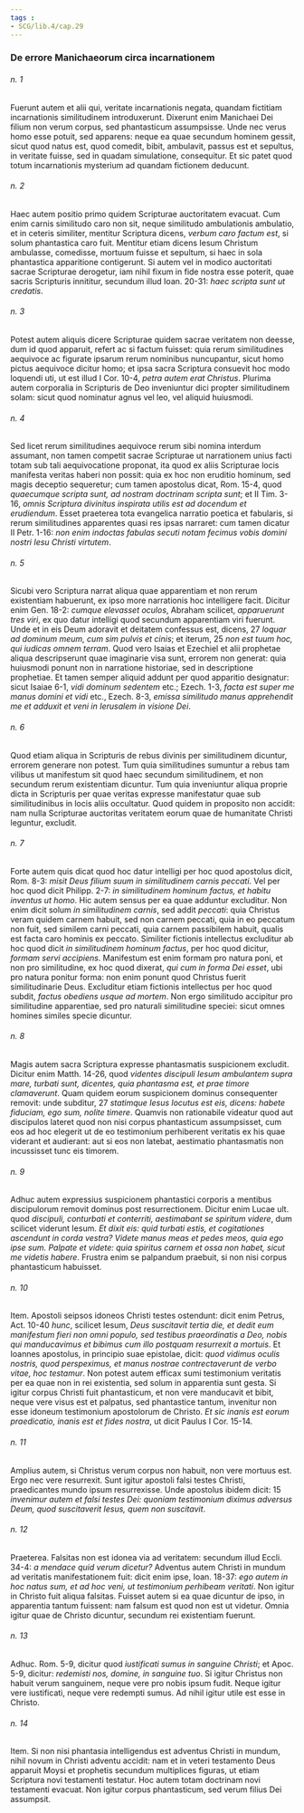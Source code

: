 ```yaml
---
tags : 
- SCG/lib.4/cap.29
---
```


### De errore Manichaeorum circa incarnationem

###### n. 1
Fuerunt autem et alii qui, veritate incarnationis negata, quandam fictitiam incarnationis similitudinem introduxerunt. Dixerunt enim Manichaei Dei filium non verum corpus, sed phantasticum assumpsisse. Unde nec verus homo esse potuit, sed apparens: neque ea quae secundum hominem gessit, sicut quod natus est, quod comedit, bibit, ambulavit, passus est et sepultus, in veritate fuisse, sed in quadam simulatione, consequitur. Et sic patet quod totum incarnationis mysterium ad quandam fictionem deducunt.

###### n. 2
Haec autem positio primo quidem Scripturae auctoritatem evacuat. Cum enim carnis similitudo caro non sit, neque similitudo ambulationis ambulatio, et in ceteris similiter, mentitur Scriptura dicens, *verbum caro factum est*, si solum phantastica caro fuit. Mentitur etiam dicens Iesum Christum ambulasse, comedisse, mortuum fuisse et sepultum, si haec in sola phantastica apparitione contigerunt. Si autem vel in modico auctoritati sacrae Scripturae derogetur, iam nihil fixum in fide nostra esse poterit, quae sacris Scripturis innititur, secundum illud Ioan. 20-31: *haec scripta sunt ut credatis*.

###### n. 3
Potest autem aliquis dicere Scripturae quidem sacrae veritatem non deesse, dum id quod apparuit, refert ac si factum fuisset: quia rerum similitudines aequivoce ac figurate ipsarum rerum nominibus nuncupantur, sicut homo pictus aequivoce dicitur homo; et ipsa sacra Scriptura consuevit hoc modo loquendi uti, ut est illud I Cor. 10-4, *petra autem erat Christus*. Plurima autem corporalia in Scripturis de Deo inveniuntur dici propter similitudinem solam: sicut quod nominatur agnus vel leo, vel aliquid huiusmodi.

###### n. 4
Sed licet rerum similitudines aequivoce rerum sibi nomina interdum assumant, non tamen competit sacrae Scripturae ut narrationem unius facti totam sub tali aequivocatione proponat, ita quod ex aliis Scripturae locis manifesta veritas haberi non possit: quia ex hoc non eruditio hominum, sed magis deceptio sequeretur; cum tamen apostolus dicat, Rom. 15-4, quod *quaecumque scripta sunt, ad nostram doctrinam scripta sunt*; et II Tim. 3-16, *omnis Scriptura divinitus inspirata utilis est ad docendum et erudiendum*. Esset praeterea tota evangelica narratio poetica et fabularis, si rerum similitudines apparentes quasi res ipsas narraret: cum tamen dicatur II Petr. 1-16: *non enim indoctas fabulas secuti notam fecimus vobis domini nostri Iesu Christi virtutem*.

###### n. 5
Sicubi vero Scriptura narrat aliqua quae apparentiam et non rerum existentiam habuerunt, ex ipso more narrationis hoc intelligere facit. Dicitur enim Gen. 18-2: *cumque elevasset oculos*, Abraham scilicet, *apparuerunt tres viri*, ex quo datur intelligi quod secundum apparentiam viri fuerunt. Unde et in eis Deum adoravit et deitatem confessus est, dicens, 27 *loquar ad dominum meum, cum sim pulvis et cinis*; et iterum, 25 *non est tuum hoc, qui iudicas omnem terram*. Quod vero Isaias et Ezechiel et alii prophetae aliqua descripserunt quae imaginarie visa sunt, errorem non generat: quia huiusmodi ponunt non in narratione historiae, sed in descriptione prophetiae. Et tamen semper aliquid addunt per quod apparitio designatur: sicut Isaiae 6-1, *vidi dominum sedentem* etc.; Ezech. 1-3, *facta est super me manus domini et vidi* etc., Ezech. 8-3, *emissa similitudo manus apprehendit me et adduxit et veni in Ierusalem in visione Dei*.

###### n. 6
Quod etiam aliqua in Scripturis de rebus divinis per similitudinem dicuntur, errorem generare non potest. Tum quia similitudines sumuntur a rebus tam vilibus ut manifestum sit quod haec secundum similitudinem, et non secundum rerum existentiam dicuntur. Tum quia inveniuntur aliqua proprie dicta in Scripturis per quae veritas expresse manifestatur quae sub similitudinibus in locis aliis occultatur. Quod quidem in proposito non accidit: nam nulla Scripturae auctoritas veritatem eorum quae de humanitate Christi leguntur, excludit.

###### n. 7
Forte autem quis dicat quod hoc datur intelligi per hoc quod apostolus dicit, Rom. 8-3: *misit Deus filium suum in similitudinem carnis peccati*. Vel per hoc quod dicit Philipp. 2-7: *in similitudinem hominum factus, et habitu inventus ut homo*. Hic autem sensus per ea quae adduntur excluditur. Non enim dicit solum *in similitudinem carnis*, sed addit *peccati*: quia Christus veram quidem carnem habuit, sed non carnem peccati, quia in eo peccatum non fuit, sed similem carni peccati, quia carnem passibilem habuit, qualis est facta caro hominis ex peccato. Similiter fictionis intellectus excluditur ab hoc quod dicit *in similitudinem hominum factus*, per hoc quod dicitur, *formam servi accipiens*. Manifestum est enim formam pro natura poni, et non pro similitudine, ex hoc quod dixerat, *qui cum in forma Dei esset*, ubi pro natura ponitur forma: non enim ponunt quod Christus fuerit similitudinarie Deus. Excluditur etiam fictionis intellectus per hoc quod subdit, *factus obediens usque ad mortem*. Non ergo similitudo accipitur pro similitudine apparentiae, sed pro naturali similitudine speciei: sicut omnes homines similes specie dicuntur.

###### n. 8
Magis autem sacra Scriptura expresse phantasmatis suspicionem excludit. Dicitur enim Matth. 14-26, quod *videntes discipuli Iesum ambulantem supra mare, turbati sunt, dicentes, quia phantasma est, et prae timore clamaverunt*. Quam quidem eorum suspicionem dominus consequenter removit: unde subditur, 27 *statimque Iesus locutus est eis, dicens: habete fiduciam, ego sum, nolite timere*. Quamvis non rationabile videatur quod aut discipulos lateret quod non nisi corpus phantasticum assumpsisset, cum eos ad hoc elegerit ut de eo testimonium perhiberent veritatis ex his quae viderant et audierant: aut si eos non latebat, aestimatio phantasmatis non incussisset tunc eis timorem.

###### n. 9
Adhuc autem expressius suspicionem phantastici corporis a mentibus discipulorum removit dominus post resurrectionem. Dicitur enim Lucae ult. quod *discipuli, conturbati et conterriti, aestimabant se spiritum videre*, dum scilicet viderunt Iesum. *Et dixit eis: quid turbati estis, et cogitationes ascendunt in corda vestra? Videte manus meas et pedes meos, quia ego ipse sum. Palpate et videte: quia spiritus carnem et ossa non habet, sicut me videtis habere*. Frustra enim se palpandum praebuit, si non nisi corpus phantasticum habuisset.

###### n. 10
Item. Apostoli seipsos idoneos Christi testes ostendunt: dicit enim Petrus, Act. 10-40 *hunc*, scilicet Iesum, *Deus suscitavit tertia die, et dedit eum manifestum fieri non omni populo, sed testibus praeordinatis a Deo, nobis qui manducavimus et bibimus cum illo postquam resurrexit a mortuis*. Et Ioannes apostolus, in principio suae epistolae, dicit: *quod vidimus oculis nostris, quod perspeximus, et manus nostrae contrectaverunt de verbo vitae, hoc testamur*. Non potest autem efficax sumi testimonium veritatis per ea quae non in rei existentia, sed solum in apparentia sunt gesta. Si igitur corpus Christi fuit phantasticum, et non vere manducavit et bibit, neque vere visus est et palpatus, sed phantastice tantum, invenitur non esse idoneum testimonium apostolorum de Christo. *Et sic inanis est eorum praedicatio, inanis est et fides nostra*, ut dicit Paulus I Cor. 15-14.

###### n. 11
Amplius autem, si Christus verum corpus non habuit, non vere mortuus est. Ergo nec vere resurrexit. Sunt igitur apostoli falsi testes Christi, praedicantes mundo ipsum resurrexisse. Unde apostolus ibidem dicit: 15 *invenimur autem et falsi testes Dei: quoniam testimonium diximus adversus Deum, quod suscitaverit Iesus, quem non suscitavit*.

###### n. 12
Praeterea. Falsitas non est idonea via ad veritatem: secundum illud Eccli. 34-4: *a mendace quid verum dicetur?* Adventus autem Christi in mundum ad veritatis manifestationem fuit: dicit enim ipse, Ioan. 18-37: *ego autem in hoc natus sum, et ad hoc veni, ut testimonium perhibeam veritati*. Non igitur in Christo fuit aliqua falsitas. Fuisset autem si ea quae dicuntur de ipso, in apparentia tantum fuissent: nam falsum est quod non est ut videtur. Omnia igitur quae de Christo dicuntur, secundum rei existentiam fuerunt.

###### n. 13
Adhuc. Rom. 5-9, dicitur quod *iustificati sumus in sanguine Christi*; et Apoc. 5-9, dicitur: *redemisti nos, domine, in sanguine tuo*. Si igitur Christus non habuit verum sanguinem, neque vere pro nobis ipsum fudit. Neque igitur vere iustificati, neque vere redempti sumus. Ad nihil igitur utile est esse in Christo.

###### n. 14
Item. Si non nisi phantasia intelligendus est adventus Christi in mundum, nihil novum in Christi adventu accidit: nam et in veteri testamento Deus apparuit Moysi et prophetis secundum multiplices figuras, ut etiam Scriptura novi testamenti testatur. Hoc autem totam doctrinam novi testamenti evacuat. Non igitur corpus phantasticum, sed verum filius Dei assumpsit.

